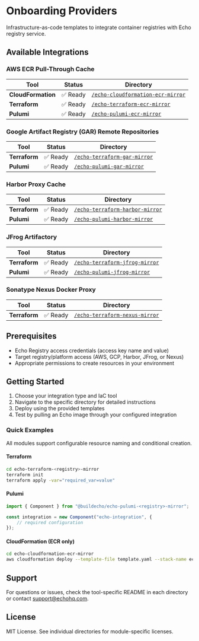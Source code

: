 # Onboarding Providers

Infrastructure-as-code templates to integrate container registries with Echo registry service.

## Available Integrations

### AWS ECR Pull-Through Cache

| Tool | Status | Directory |
|------|--------|-----------|
| **CloudFormation** | ✅ Ready | [`/echo-cloudformation-ecr-mirror`](./echo-cloudformation-ecr-mirror) |
| **Terraform** | ✅ Ready | [`/echo-terraform-ecr-mirror`](./echo-terraform-ecr-mirror) |
| **Pulumi** | ✅ Ready | [`/echo-pulumi-ecr-mirror`](./echo-pulumi-ecr-mirror) |

### Google Artifact Registry (GAR) Remote Repositories

| Tool | Status | Directory |
|------|--------|-----------|
| **Terraform** | ✅ Ready | [`/echo-terraform-gar-mirror`](./echo-terraform-gar-mirror) |
| **Pulumi** | ✅ Ready | [`/echo-pulumi-gar-mirror`](./echo-pulumi-gar-mirror) |

### Harbor Proxy Cache

| Tool | Status | Directory |
|------|--------|-----------|
| **Terraform** | ✅ Ready | [`/echo-terraform-harbor-mirror`](./echo-terraform-harbor-mirror) |
| **Pulumi** | ✅ Ready | [`/echo-pulumi-harbor-mirror`](./echo-pulumi-harbor-mirror) |

### JFrog Artifactory

| Tool | Status | Directory |
|------|--------|-----------|
| **Terraform** | ✅ Ready | [`/echo-terraform-jfrog-mirror`](./echo-terraform-jfrog-mirror) |
| **Pulumi** | ✅ Ready | [`/echo-pulumi-jfrog-mirror`](./echo-pulumi-jfrog-mirror) |

### Sonatype Nexus Docker Proxy

| Tool | Status | Directory |
|------|--------|-----------|
| **Terraform** | ✅ Ready | [`/echo-terraform-nexus-mirror`](./echo-terraform-nexus-mirror) |

## Prerequisites

- Echo Registry access credentials (access key name and value)
- Target registry/platform access (AWS, GCP, Harbor, JFrog, or Nexus)
- Appropriate permissions to create resources in your environment

## Getting Started

1. Choose your integration type and IaC tool
2. Navigate to the specific directory for detailed instructions  
3. Deploy using the provided templates
4. Test by pulling an Echo image through your configured integration

### Quick Examples

All modules support configurable resource naming and conditional creation.

#### Terraform
```bash
cd echo-terraform-<registry>-mirror
terraform init
terraform apply -var="required_var=value"
```

#### Pulumi  
```typescript
import { Component } from "@buildecho/echo-pulumi-<registry>-mirror";

const integration = new Component("echo-integration", {
    // required configuration
});
```

#### CloudFormation (ECR only)
```bash
cd echo-cloudformation-ecr-mirror
aws cloudformation deploy --template-file template.yaml --stack-name echo-mirror
```

## Support

For questions or issues, check the tool-specific README in each directory or contact support@echohq.com.

## License

MIT License. See individual directories for module-specific licenses. 
